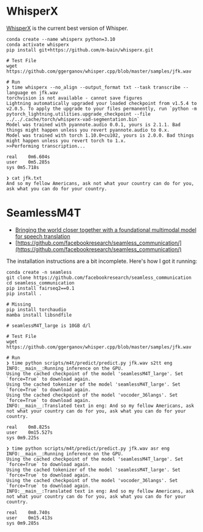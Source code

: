 # WhisperX
[WhisperX](https://github.com/m-bain/whisperX) is the current best version of Whisper.
```
conda create --name whisperx python=3.10
conda activate whisperx
pip install git+https://github.com/m-bain/whisperx.git

# Test File
wget https://github.com/ggerganov/whisper.cpp/blob/master/samples/jfk.wav

# Run
❯ time whisperx --no_align --output_format txt --task transcribe --language en jfk.wav
torchvision is not available - cannot save figures
Lightning automatically upgraded your loaded checkpoint from v1.5.4 to v2.0.5. To apply the upgrade to your files permanently, run `python -m pytorch_lightning.utilities.upgrade_checkpoint --file ../../.cache/torch/whisperx-vad-segmentation.bin`
Model was trained with pyannote.audio 0.0.1, yours is 2.1.1. Bad things might happen unless you revert pyannote.audio to 0.x.
Model was trained with torch 1.10.0+cu102, yours is 2.0.0. Bad things might happen unless you revert torch to 1.x.
>>Performing transcription...

real	0m6.604s
user	0m5.285s
sys	0m5.718s

❯ cat jfk.txt 
And so my fellow Americans, ask not what your country can do for you, ask what you can do for your country.
```

# SeamlessM4T
* [Bringing the world closer together with a foundational multimodal model for speech translation](https://ai.meta.com/blog/seamless-m4t/)
* [https://github.com/facebookresearch/seamless_communication/](https://github.com/facebookresearch/seamless_communication/)

The installation instructions are a bit incomplete. Here's how I got it running:
```
conda create -n seamless
git clone https://github.com/facebookresearch/seamless_communication
cd seamless_communication
pip install fairseq2==0.1
pip install .

# Missing
pip install torchaudio
mamba install libsndfile

# seamlessM4T_large is 10GB d/l

# Test File
wget https://github.com/ggerganov/whisper.cpp/blob/master/samples/jfk.wav

# Run
❯ time python scripts/m4t/predict/predict.py jfk.wav s2tt eng
INFO:__main__:Running inference on the GPU.
Using the cached checkpoint of the model 'seamlessM4T_large'. Set `force=True` to download again.
Using the cached tokenizer of the model 'seamlessM4T_large'. Set `force=True` to download again.
Using the cached checkpoint of the model 'vocoder_36langs'. Set `force=True` to download again.
INFO:__main__:Translated text in eng: And so my fellow Americans, ask not what your country can do for you, ask what you can do for your country.

real	0m8.825s
user	0m15.527s
sys	0m9.225s

❯ time python scripts/m4t/predict/predict.py jfk.wav asr eng
INFO:__main__:Running inference on the GPU.
Using the cached checkpoint of the model 'seamlessM4T_large'. Set `force=True` to download again.
Using the cached tokenizer of the model 'seamlessM4T_large'. Set `force=True` to download again.
Using the cached checkpoint of the model 'vocoder_36langs'. Set `force=True` to download again.
INFO:__main__:Translated text in eng: And so my fellow Americans, ask not what your country can do for you, ask what you can do for your country.

real	0m8.740s
user	0m15.413s
sys	0m9.285s
```